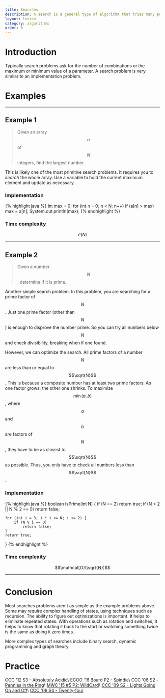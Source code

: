 ```yaml
---
title: Searches
description: A search is a general type of algorithm that tries many possibilities or states to solve a given problem. Searches range greatly in complexity. A search is similar to a brute-force, except that it often has optimizations.
layout: lesson
category: algorithms
order: 5
---
```


# Introduction
Typically search problems ask for the number of combinations or the maximum or minimum value of a parameter. A search problem is very similar to an implementation problem.

# Examples

---

## Example 1
> Given an array $$a$$ of $$N$$ integers, find the largest number.

This is likely one of the most primitive search problems. It requires you to *search* the whole array. Use a variable to hold the current maximum element and update as necessary.

### Implementation
{% highlight java %}
int max = 0;
for (int n = 0; n < N; n++)
	if (a[n] > max)
		max = a[n];
System.out.println(max);
{% endhighlight %}

### Time complexity
$$\mathcal{O}(N)$$

---

## Example 2
> Given a number $$N$$, determine if it is prime.

Another simple search problem. In this problem, you are searching for a prime factor of $$N$$. Just one prime factor (other than $$N$$) is enough to disprove the number prime. So you can try all numbers below $$N$$ and check divisibility, breaking when if one found.

However, we can optimize the search. All prime factors of a number $$N$$ are less than or equal to $$\sqrt{N}$$. This is because a composite number has at least two prime factors. As one factor grows, the other one shrinks. To maximize $$\min(a, b)$$, where $$a$$ and $$b$$ are factors of $$N$$, they have to be as closest to $$\sqrt{N}$$ as possible. Thus, you only have to check all numbers less than $$\sqrt{N}$$.

### Implementation
{% highlight java %}
boolean isPrime(int N) {
	if (N == 2)
		return true;
	if (N < 2 || N % 2 == 0)
		return false;

	for (int i = 3; i * i <= N; i += 2) {
		if (N % i == 0)
			return false;
	}
	return true;
}
{% endhighlight %}

### Time complexity
$$\mathcal{O}(\sqrt{N})$$

---

# Conclusion
Most searches problems aren't as simple as the example problems above. Some may require complex handling of states, using techniques such as recursion. The ability to figure out optimizations is important. It helps to eliminate repeated states. With operations such as rotation and switches, it helps to know that rotating it back to the start or switching something twice is the same as doing it zero times.

More complex types of searches include binary search, dynamic programming and graph theory.

# Practice
[CCC '12 S3 - Absolutely Acidic](https://dmoj.ca/problem/ccc12s3)\\
[ECOO '16 Board P2 - Spindie](https://dmoj.ca/problem/ecoo16r1p2)\\
[CCC '08 S2 - Pennies in the Ring](https://dmoj.ca/problem/ccc08s2)\\
[MWC '15 #5 P2: WildCard](https://dmoj.ca/problem/mwc15c5p2)\\
[CCC '09 S2 - Lights Going On and Off](https://dmoj.ca/problem/ccc09s2)\\
[CCC '08 S4 - Twenty-four](https://dmoj.ca/problem/ccc08s4)
